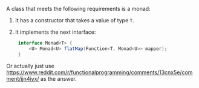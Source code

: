 A class that meets the following requirements is a monad:

1. It has a constructor that takes a value of type `T`.
2. It implements the next interface:

   ```java
    interface Monad<T> {
        <U> Monad<U> flatMap(Function<T, Monad<U>> mapper);
    }
    ```
   
Or actually just use https://www.reddit.com/r/functionalprogramming/comments/13cnx5e/comment/jjn4iyx/ as the answer.